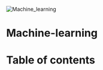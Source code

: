 ![Machine_learning](https://github.com/user-attachments/assets/77d78629-058f-44b7-b5f0-3bdd9b1d4f33)

# Machine-learning
# Table of contents
